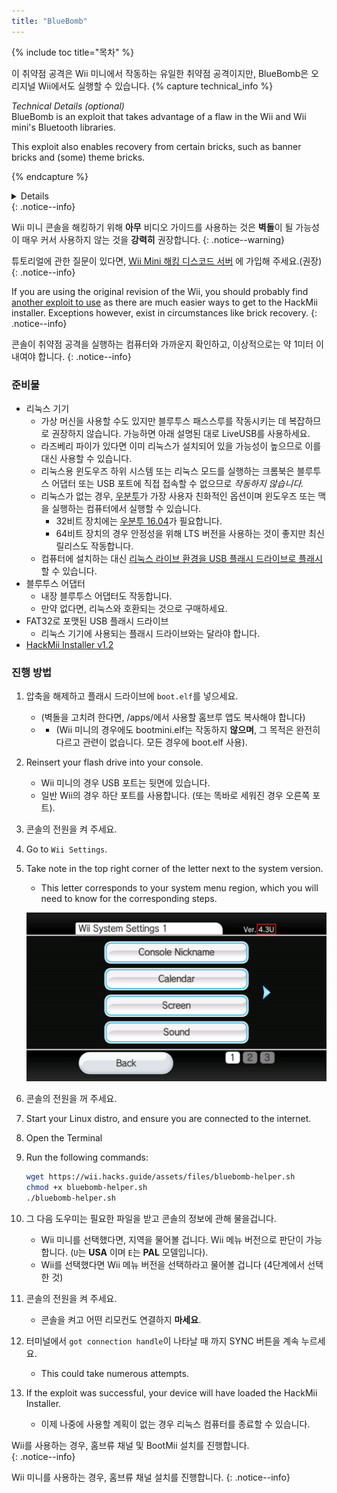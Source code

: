 ```yaml
---
title: "BlueBomb"
---
```


{% include toc title="목차" %}

이 취약점 공격은 Wii 미니에서 작동하는 유일한 취약점 공격이지만, BlueBomb은 오리지널 Wii에서도 실행할 수 있습니다. {% capture technical_info %}
<summary><em>Technical Details (optional)</em></summary>
BlueBomb is an exploit that takes advantage of a flaw in the Wii and Wii mini's Bluetooth libraries.

This exploit also enables recovery from certain bricks, such as banner bricks and (some) theme bricks.

{% endcapture %}
<details>{{ technical_info | markdownify }}</details>
{: .notice--info}

Wii 미니 콘솔을 해킹하기 위해 **아무** 비디오 가이드를 사용하는 것은 **벽돌**이 될 가능성이 매우 커서 사용하지 않는 것을 **강력히** 권장합니다.
{: .notice--warning}

튜토리얼에 관한 질문이 있다면, [Wii Mini 해킹 디스코드 서버](https://discord.gg/6ryxnkS) 에 가입해 주세요.(권장)
{: .notice--info}

If you are using the original revision of the Wii, you should probably find [another exploit to use](get-started) as there are much easier ways to get to the HackMii installer. Exceptions however, exist in circumstances like brick recovery.
{: .notice--info}

콘솔이 취약점 공격을 실행하는 컴퓨터와 가까운지 확인하고, 이상적으로는 약 1미터 이내여야 합니다.
{: .notice--info}

### 준비물

* 리눅스 기기
    * 가상 머신을 사용할 수도 있지만 블루투스 패스스루를 작동시키는 데 복잡하므로 권장하지 않습니다. 가능하면 아래 설명된 대로 LiveUSB를 사용하세요.
    * 라즈베리 파이가 있다면 이미 리눅스가 설치되어 있을 가능성이 높으므로 이를 대신 사용할 수 있습니다.
    * 리눅스용 윈도우즈 하위 시스템 또는 리눅스 모드를 실행하는 크롬북은 블루투스 어댑터 또는 USB 포트에 직접 접속할 수 없으므로 *작동하지 않습니다.*
    * 리눅스가 없는 경우, [우분투](https://ubuntu.com/download/desktop)가 가장 사용자 친화적인 옵션이며 윈도우즈 또는 맥을 실행하는 컴퓨터에서 실행할 수 있습니다.
        * 32비트 장치에는 [우분투 16.04](http://releases.ubuntu.com/16.04/)가 필요합니다.
        * 64비트 장치의 경우 안정성을 위해 LTS 버전을 사용하는 것이 좋지만 최신 릴리스도 작동합니다.
    * 컴퓨터에 설치하는 대신 [리눅스 라이브 환경을 USB 플래시 드라이브로 플래시](https://ubuntu.com/tutorials/tutorial-create-a-usb-stick-on-windows#1-overview) 할 수 있습니다.
* 블루투스 어댑터
    * 내장 블루투스 어댑터도 작동합니다.
    * 만약 없다면, 리눅스와 호환되는 것으로 구매하세요.
* FAT32로 포맷된 USB 플래시 드라이브
    * 리눅스 기기에 사용되는 플래시 드라이브와는 달라야 합니다.
* [HackMii Installer v1.2](https://bootmii.org/download/)

### 진행 방법

1. 압축을 해제하고 플래시 드라이브에 `boot.elf`를 넣으세요.
    + (벽돌을 고치려 한다면, /apps/에서 사용할 홈브루 앱도 복사해야 합니다)
    + - (Wii 미니의 경우에도 bootmini.elf는 작동하지 **않으며**, 그 목적은 완전히 다르고 관련이 없습니다. 모든 경우에 boot.elf 사용).
1. Reinsert your flash drive into your console.
    + Wii 미니의 경우 USB 포트는 뒷면에 있습니다.
    + 일반 Wii의 경우 하단 포트를 사용합니다. (또는 똑바로 세워진 경우 오른쪽 포트).
1. 콘솔의 전원을 켜 주세요.
1. Go to `Wii Settings`.
1. Take note in the top right corner of the letter next to the system version.
    + This letter corresponds to your system menu region, which you will need to know for the corresponding steps.

    ![](/images/wii/SystemMenuVersion.png)

1. 콘솔의 전원을 꺼 주세요.
1. Start your Linux distro, and ensure you are connected to the internet.
1. Open the Terminal
1. Run the following commands:

    ```bash
    wget https://wii.hacks.guide/assets/files/bluebomb-helper.sh
    chmod +x bluebomb-helper.sh
    ./bluebomb-helper.sh
    ```

1. 그 다음 도우미는 필요한 파일을 받고 콘솔의 정보에 관해 물을겁니다.
    + Wii 미니를 선택했다면, 지역을 물어볼 겁니다. Wii 메뉴 버전으로 판단이 가능합니다. (`U`는 **USA** 이며 `E`는 **PAL** 모델입니다).
    + Wii를 선택했다면 Wii 메뉴 버전을 선택하라고 물어볼 겁니다 (4단계에서 선택한 것)
1. 콘솔의 전원을 켜 주세요.
    + 콘솔을 켜고 어떤 리모컨도 연결하지 **마세요**.
1. 터미널에서 `got connection handle`이 나타날 때 까지 SYNC 버튼을 계속 누르세요.
    + This could take numerous attempts.
1. If the exploit was successful, your device will have loaded the HackMii Installer.
    + 이제 나중에 사용할 계획이 없는 경우 리눅스 컴퓨터를 종료할 수 있습니다.

Wii를 사용하는 경우, 홈브류 채널 및 BootMii 설치를 진행합니다.<br>
{: .notice--info}

Wii 미니를 사용하는 경우, 홈브류 채널 설치를 진행합니다.
{: .notice--info}
